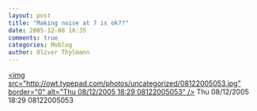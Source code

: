 ```yaml
---
layout: post
title: "Making noise at 7 is ok??"
date: 2005-12-08 16:35
comments: true
categories: Moblog
author: Oliver Thylmann
---
```



[&lt;img src=&quot;http://owt.typepad.com/photos/uncategorized/08122005053.jpg&quot; border=&quot;0&quot; alt=&quot;Thu 08/12/2005 18:29 08122005053&quot; /&gt;](http://owt.typepad.com/photos/uncategorized/08122005053.jpg)
Thu 08/12/2005 18:29 08122005053




